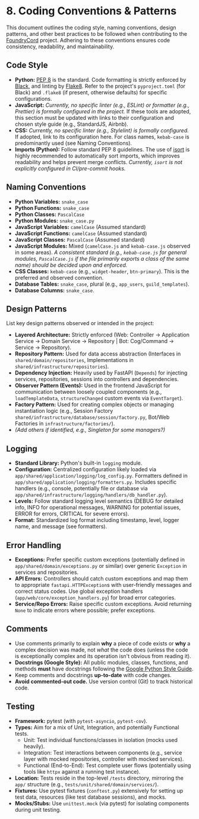 # 8. Coding Conventions & Patterns

This document outlines the coding style, naming conventions, design patterns, and other best practices to be followed when contributing to the [FoundryCord](docs/1_introduction/glossary.md#foundrycord) project. Adhering to these conventions ensures code consistency, readability, and maintainability.

## Code Style

*   **Python:** [PEP 8](https://www.python.org/dev/peps/pep-0008/) is the standard. Code formatting is strictly enforced by [Black](https://black.readthedocs.io/), and linting by [Flake8](https://flake8.pycqa.org/). Refer to the project\'s `pyproject.toml` (for Black) and `.flake8` (if present, otherwise defaults) for specific configurations.
*   **JavaScript:** *Currently, no specific linter (e.g., ESLint) or formatter (e.g., Prettier) is formally configured in the project.* If these tools are adopted, this section must be updated with links to their configuration and chosen style guide (e.g., StandardJS, Airbnb).
*   **CSS:** *Currently, no specific linter (e.g., Stylelint) is formally configured.* If adopted, link to its configuration here. For class names, `kebab-case` is predominantly used (see Naming Conventions).
*   **Imports (Python):** Follow standard PEP 8 guidelines. The use of [isort](https://pycqa.github.io/isort/) is highly recommended to automatically sort imports, which improves readability and helps prevent merge conflicts. *Currently, `isort` is not explicitly configured in CI/pre-commit hooks.*

## Naming Conventions

*   **Python Variables:** `snake_case`
*   **Python Functions:** `snake_case`
*   **Python Classes:** `PascalCase`
*   **Python Modules:** `snake_case.py`
*   **JavaScript Variables:** `camelCase` (Assumed standard)
*   **JavaScript Functions:** `camelCase` (Assumed standard)
*   **JavaScript Classes:** `PascalCase` (Assumed standard)
*   **JavaScript Modules:** Mixed (`camelCase.js` and `kebab-case.js` observed in some areas). *A consistent standard (e.g., `kebab-case.js` for general modules, `PascalCase.js` if the file primarily exports a class of the same name) should be decided upon and enforced.*
*   **CSS Classes:** `kebab-case` (e.g., `widget-header`, `btn-primary`). This is the preferred and observed convention.
*   **Database Tables:** `snake_case`, plural (e.g., `app_users`, `guild_templates`).
*   **Database Columns:** `snake_case`.

## Design Patterns

List key design patterns observed or intended in the project:

*   **Layered Architecture:** Strictly enforced (Web: Controller -> Application Service -> Domain Service -> Repository | Bot: Cog/Command -> Service -> Repository).
*   **Repository Pattern:** Used for data access abstraction (Interfaces in `shared/domain/repositories`, Implementations in `shared/infrastructure/repositories`).
*   **Dependency Injection:** Heavily used by FastAPI (`Depends`) for injecting services, repositories, sessions into controllers and dependencies.
*   **Observer Pattern (Events):** Used in the frontend JavaScript for communication between loosely coupled components (e.g., `loadTemplateData`, `structureChanged` custom events via `EventTarget`).
*   **Factory Pattern:** Used for creating complex objects or managing instantiation logic (e.g., Session Factory `shared/infrastructure/database/session/factory.py`, Bot/Web Factories in `infrastructure/factories/`).
*   *(Add others if identified, e.g., Singleton for some managers?)*

## Logging

*   **Standard Library:** Python's built-in `logging` module.
*   **Configuration:** Centralized configuration likely loaded via `app/shared/application/logging/log_config.py`. Formatters defined in `app/shared/application/logging/formatters.py`. Includes specific handlers (e.g., console, potentially file or database via `app/shared/infrastructure/logging/handlers/db_handler.py`).
*   **Levels:** Follow standard logging level semantics (DEBUG for detailed info, INFO for operational messages, WARNING for potential issues, ERROR for errors, CRITICAL for severe errors).
*   **Format:** Standardized log format including timestamp, level, logger name, and message (see formatters).

## Error Handling

*   **Exceptions:** Prefer specific custom exceptions (potentially defined in `app/shared/domain/exceptions.py` or similar) over generic `Exception` in services and repositories.
*   **API Errors:** Controllers should catch custom exceptions and map them to appropriate `fastapi.HTTPException`s with user-friendly messages and correct status codes. Use global exception handlers (`app/web/core/exception_handlers.py`) for broad error categories.
*   **Service/Repo Errors:** Raise specific custom exceptions. Avoid returning `None` to indicate errors where possible; prefer exceptions.

## Comments

*   Use comments primarily to explain **why** a piece of code exists or **why** a complex decision was made, not *what* the code does (unless the code is exceptionally complex and its operation isn\'t obvious from reading it).
*   **Docstrings (Google Style):** All public modules, classes, functions, and methods **must** have docstrings following the [Google Python Style Guide](https://google.github.io/styleguide/pyguide.html#38-comments-and-docstrings).
*   Keep comments and docstrings **up-to-date** with code changes.
*   **Avoid commented-out code.** Use version control (Git) to track historical code.

## Testing

*   **Framework:** pytest (with `pytest-asyncio`, `pytest-cov`).
*   **Types:** Aim for a mix of Unit, Integration, and potentially Functional tests.
    *   Unit: Test individual functions/classes in isolation (mocks used heavily).
    *   Integration: Test interactions between components (e.g., service layer with mocked repositories, controller with mocked services).
    *   Functional (End-to-End): Test complete user flows (potentially using tools like `httpx` against a running test instance).
*   **Location:** Tests reside in the top-level `/tests` directory, mirroring the `app/` structure (e.g., `tests/unit/shared/domain/services/`).
*   **Fixtures:** Use pytest fixtures (`conftest.py`) extensively for setting up test data, resources (like test database sessions), and mocks.
*   **Mocks/Stubs:** Use `unittest.mock` (via pytest) for isolating components during unit testing. 